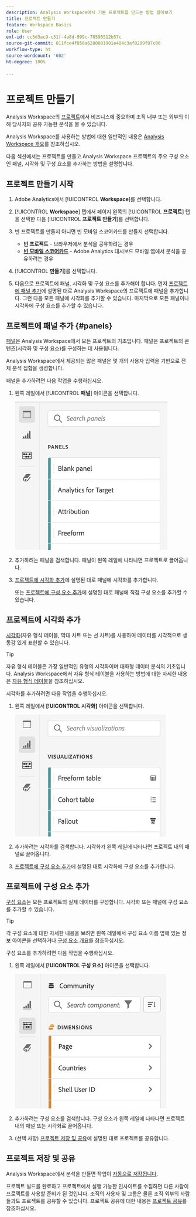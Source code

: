 ```yaml
---
description: Analysis Workspace에서 기본 프로젝트를 만드는 방법 알아보기
title: 프로젝트 만들기
feature: Workspace Basics
role: User
exl-id: cc3d3ac9-c31f-4a8d-999c-78590512b57c
source-git-commit: 811fce4f056a6280081901e484c3af8209f87c06
workflow-type: ht
source-wordcount: '602'
ht-degree: 100%

---
```


# 프로젝트 만들기

Analysis Workspace의 [프로젝트](/help/analysis-workspace/build-workspace-project/freeform-overview.md)에서 비즈니스에 중요하며 조직 내부 또는 외부의 이해 당사자와 공유 가능한 분석을 볼 수 있습니다.

Analysis Workspace를 사용하는 방법에 대한 일반적인 내용은 [Analysis Workspace 개요](/help/analysis-workspace/home.md)를 참조하십시오.

다음 섹션에서는 프로젝트를 만들고 Analysis Workspace 프로젝트의 주요 구성 요소인 패널, 시각화 및 구성 요소를 추가하는 방법을 설명합니다.

## 프로젝트 만들기 시작

1. Adobe Analytics에서 [!UICONTROL **Workspace**]&#x200B;를 선택합니다.

1. [!UICONTROL **Workspace**] 탭에서 페이지 왼쪽의 [!UICONTROL **프로젝트**] 탭을 선택한 다음 [!UICONTROL **프로젝트 만들기**]&#x200B;를 선택합니다.

1. 빈 프로젝트를 만들지 아니면 빈 모바일 스코어카드를 만들지 선택합니다.

   * **빈 프로젝트** - 브라우저에서 분석을 공유하려는 경우
   * [**빈 모바일 스코어카드**](/help/mobile-app/curator.md) - Adobe Analytics 대시보드 모바일 앱에서 분석을 공유하려는 경우

1. [!UICONTROL **만들기**]&#x200B;를 선택합니다.

1. 다음으로 프로젝트에 패널, 시각화 및 구성 요소를 추가해야 합니다. 먼저 [프로젝트에 패널 추가](#add-panels-to-the-project)에 설명된 대로 Analysis Workspace의 프로젝트에 패널을 추가합니다. 그런 다음 모든 패널에 시각화를 추가할 수 있습니다. 마지막으로 모든 패널이나 시각화에 구성 요소를 추가할 수 있습니다.

## 프로젝트에 패널 추가 {#panels}

[패널](/help/analysis-workspace/c-panels/panels.md)은 Analysis Workspace에서 모든 프로젝트의 기초입니다. 패널은 프로젝트의 콘텐츠(시각화 및 구성 요소)를 구성하는 데 사용됩니다.

Analysis Workspace에서 제공되는 많은 패널은 몇 개의 사용자 입력을 기반으로 전체 분석 집합을 생성합니다.

패널을 추가하려면 다음 작업을 수행하십시오.

1. 왼쪽 레일에서 [!UICONTROL **패널**] 아이콘을 선택합니다.

   ![패널 선택 아이콘과 사용 가능한 패널 목록입니다.](assets/build-panels.png)

1. 추가하려는 패널을 검색합니다. 패널이 왼쪽 레일에 나타나면 프로젝트로 끌어옵니다.

1. [프로젝트에 시각화 추가](#add-visualizations-to-the-project)에 설명된 대로 패널에 시각화를 추가합니다.

   또는 [프로젝트에 구성 요소 추가](#add-components-to-the-project)에 설명된 대로 패널에 직접 구성 요소를 추가할 수 있습니다.

## 프로젝트에 시각화 추가

[시각화](/help/analysis-workspace/visualizations/freeform-analysis-visualizations.md)(자유 형식 테이블, 막대 차트 또는 선 차트)를 사용하여 데이터를 시각적으로 생동감 있게 표현할 수 있습니다.

>[!TIP]
>
>자유 형식 테이블은 가장 일반적인 유형의 시각화이며 대화형 데이터 분석의 기초입니다. Analysis Workspace에서 자유 형식 테이블을 사용하는 방법에 대한 자세한 내용은 [자유 형식 테이블](/help/analysis-workspace/visualizations/freeform-table/freeform-table.md)을 참조하십시오.

시각화를 추가하려면 다음 작업을 수행하십시오.

1. 왼쪽 레일에서 **[!UICONTROL 시각화]** 아이콘을 선택합니다.

   ![선택한 시각화 아이콘 및 사용 가능한 시각화 목록입니다.](assets/build-visualizations.png)

1. 추가하려는 시각화를 검색합니다. 시각화가 왼쪽 레일에 나타나면 프로젝트 내의 패널로 끌어옵니다.

1. [프로젝트에 구성 요소 추가](#add-components-to-the-project)에 설명된 대로 시각화에 구성 요소를 추가합니다.

## 프로젝트에 구성 요소 추가

[구성 요소](/help/components/overview.md)는 모든 프로젝트의 실제 데이터를 구성합니다. 시각화 또는 패널에 구성 요소를 추가할 수 있습니다.

>[!TIP]
>
>각 구성 요소에 대한 자세한 내용을 보려면 왼쪽 레일에서 구성 요소 이름 옆에 있는 정보 아이콘을 선택하거나 [구성 요소 개요](/help/components/overview.md)를 참조하십시오.

구성 요소를 추가하려면 다음 작업을 수행하십시오.

1. 왼쪽 레일에서 **[!UICONTROL 구성 요소]** 아이콘을 선택합니다.

   ![선택한 구성 요소 아이콘 및 사용 가능한 차원 목록입니다.](assets/build-components.png)

1. 추가하려는 구성 요소를 검색합니다. 구성 요소가 왼쪽 레일에 나타나면 프로젝트 내의 패널 또는 시각화로 끌어옵니다.

1. (선택 사항) [프로젝트 저장 및 공유](#save-and-share-the-project)에 설명된 대로 프로젝트를 공유합니다.

## 프로젝트 저장 및 공유

Analysis Workspace에서 분석을 만들면 작업이 [자동으로 저장됩니다](/help/analysis-workspace/build-workspace-project/save-projects.md).

프로젝트 빌드를 완료하고 프로젝트에서 실행 가능한 인사이트를 수집하면 다른 사람이 프로젝트를 사용할 준비가 된 것입니다. 조직의 사용자 및 그룹은 물론 조직 외부의 사람들과도 프로젝트를 공유할 수 있습니다. 프로젝트 공유에 대한 내용은 [프로젝트 공유](/help/analysis-workspace/curate-share/share-projects.md)를 참조하십시오.
